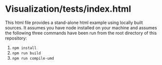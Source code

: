 # Visualization/tests/index.html
This html file provides a stand-alone html example using locally built sources. It assumes you have node installed on your machine and assumes the following three commands have been run from the root directory of this repository:
1. `npm install`
2. `npm run build`
3. `npm run compile-umd`